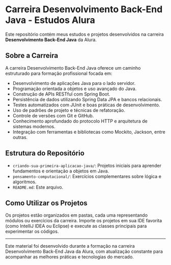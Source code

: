 # Carreira Desenvolvimento Back-End Java - Estudos Alura

Este repositório contém meus estudos e projetos desenvolvidos na carreira **Desenvolvimento Back-End Java** da Alura.

## Sobre a Carreira

A carreira Desenvolvimento Back-End Java oferece um caminho estruturado para formação profissional focada em:

- Desenvolvimento de aplicações Java para o lado servidor.
- Programação orientada a objetos e uso avançado do Java.
- Construção de APIs RESTful com Spring Boot.
- Persistência de dados utilizando Spring Data JPA e bancos relacionais.
- Testes automatizados com JUnit e boas práticas de desenvolvimento.
- Uso de padrões de projeto e técnicas de refatoração.
- Controle de versões com Git e GitHub.
- Conhecimento aprofundado do protocolo HTTP e arquitetura de sistemas modernos.
- Integração com ferramentas e bibliotecas como Mockito, Jackson, entre outras.

## Estrutura do Repositório

- `criando-sua-primeira-aplicacao-java/`: Projetos iniciais para aprender fundamentos e orientação a objetos em Java.
- `pensamento-computacional/`: Exercícios complementares sobre lógica e algoritmos.
- `README.md`: Este arquivo.

## Como Utilizar os Projetos

Os projetos estão organizados em pastas, cada uma representando módulos ou exercícios da carreira. Importe os projetos em sua IDE favorita (como IntelliJ IDEA ou Eclipse) e execute as classes principais para experimentar os códigos.

---

Este material foi desenvolvido durante a formação na carreira Desenvolvimento Back-End Java da Alura, com atualização constante para acompanhar as melhores práticas e tecnologias do mercado.
